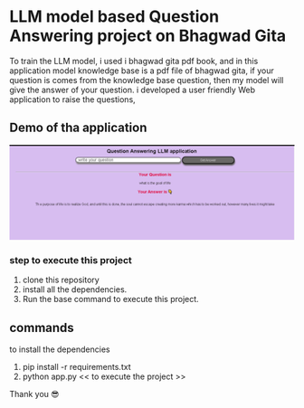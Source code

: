 # LLM model based Question Answering project on Bhagwad Gita
 
 <p>To train the LLM model, i used i bhagwad gita pdf book,
 and in this application model knowledge base is a pdf file of
 bhagwad gita, if your question is comes from the knowledge base
 question, then my model will give the answer of your question.
 i developed a user friendly Web application to raise the questions,
 </p>

## Demo of tha application

<img src="static/demo.png">

 ### step to execute this project
 1. clone this repository
 2. install all the dependencies.
 3. Run the base command to execute this project.

 ## commands
 to install the dependencies
 1. pip install -r requirements.txt
 2. python app.py   << to execute the project >>

 Thank you 😎

